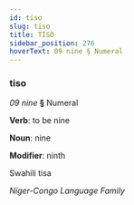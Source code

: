 ```yaml
---
id: tiso
slug: tiso
title: TİSO
sidebar_position: 276
hoverText: 09 nine § Numeral
---
```


### tiso

*09 nine* **§** Numeral

**Verb**: to be nine

**Noun**: nine

**Modifier**: ninth

Swahili tisa 

*Niger-Congo Language Family*